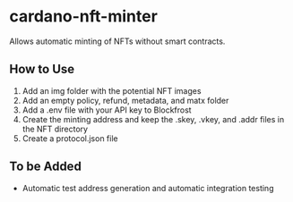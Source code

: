 # cardano-nft-minter
Allows automatic minting of NFTs without smart contracts.
## How to Use
1. Add an img folder with the potential NFT images
2. Add an empty policy, refund, metadata, and matx folder
3. Add a .env file with your API key to Blockfrost
4. Create the minting address and keep the .skey, .vkey, and .addr files in the NFT directory
5. Create a protocol.json file
## To be Added
- Automatic test address generation and automatic integration testing
